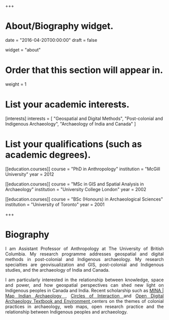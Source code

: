 +++
# About/Biography widget.

date = "2016-04-20T00:00:00"
draft = false

widget = "about"

# Order that this section will appear in.
weight = 1

# List your academic interests.
[interests]
  interests = [
    "Geospatial and Digital Methods",
    "Post-colonial and Indigenous Archaeology",
    "Archaeology of India and Canada"
  ]

# List your qualifications (such as academic degrees).
[[education.courses]]
  course = "PhD in Anthropology"
  institution = "McGill University"
  year = 2012

[[education.courses]]
  course = "MSc in GIS and Spatial Analysis in Archaeology"
  institution = "University College London"
  year = 2002

[[education.courses]]
  course = "BSc (Honours) in Archaeological Sciences"
  institution = "University of Toronto"
  year = 2001

+++

# Biography

<div style="text-align: justify"> I am Assistant Professor of Anthropology at The University of British Columbia. My research programme addresses geospatial and digital methods in post-colonial and Indigenous archaeology. My research specialties are geovisualization and GIS, post-colonial and Indigenous studies, and the archaeology of India and Canada.</div>

<p> <div style="text-align: justify"> I am particularly interested in the relationship between knowledge, space and power, and how geospatial perspectives can shed new light on Indigenous peoples in Canada and India. Recent scholarship such as <a href="http://dngupta.github.io/mina.github.io" target="_blank"> MINA | Map Indian Archaeology </a>, <a href="https://dngupta.github.io/project/circles-wendat/" target="_blank"> Circles of Interaction </a> and <a href="https://o-date.github.io/draft/book/" target="_blank"> Open Digital Archaeology Textbook and Environment </a> centers on the themes of colonial practices in archaeology, web maps, open research practice and the relationship between Indigenous peoples and archaeology. </div></p>
